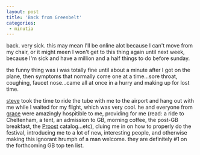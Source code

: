 ```yaml
---
layout: post
title: 'Back from Greenbelt'
categories:
 - minutia
---
```


back. very sick. this may mean I'll be online alot because I can't move from my chair, or it might meen I won't get to this thing again until next week, because I'm sick and have a million and a half things to do before sunday.

the funny thing was i was totally fine until about a minute after I got on the plane, then symptoms that normally come one at a time...sore throat, coughing, faucet nose...came all at once in a hurry and making up for lost time.

<a href="http://www.smallritual.org">steve</a> took the time to ride the tube with me to the airport and hang out with me while I waited for my flight, which was very cool. he and everyone from <a href="http://www.freshworship.org">grace</a> were amazingly hospitible to me, providing for me (read: a ride to Cheltenham, a tent, an admission to GB, morning coffee, the post-GB breakfast, the <a href="http://www.proost.co.uk/">Proost</a> catalog...etc), cluing me in on how to properly do the festival, introducing me to a lot of new, interesting people, and otherwise making this ignorant hrumph of a man welcome. they are definitely #1 on the forthcoming GB top ten list.
